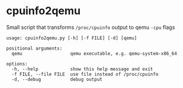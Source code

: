 # cpuinfo2qemu

Small script that transforms `/proc/cpuinfo` output to qemu `-cpu` flags

```
usage: cpuinfo2qemu.py [-h] [-f FILE] [-d] [qemu]

positional arguments:
  qemu                  qemu executable, e.g. qemu-system-x86_64

options:
  -h, --help            show this help message and exit
  -f FILE, --file FILE  use file instead of /proc/cpuinfo
  -d, --debug           debug output
```
